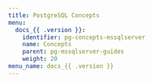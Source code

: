 ```yaml
---
title: PostgreSQL Concepts
menu:
  docs_{{ .version }}:
    identifier: pg-concepts-mssqlserver
    name: Concepts
    parent: pg-mssqlserver-guides
    weight: 20
menu_name: docs_{{ .version }}
---
```

